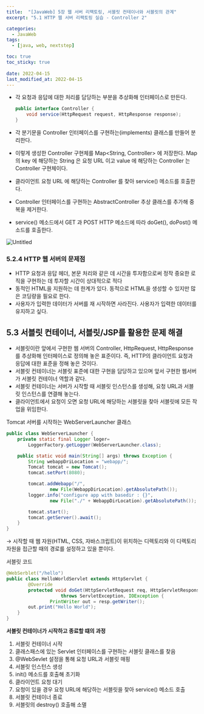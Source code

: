 ```yaml
---
title:  "[JavaWeb] 5장 웹 서버 리팩토링, 서블릿 컨테이너와 서블릿의 관계"
excerpt: "5.1 HTTP 웹 서버 리팩토링 실습 - Controller 2"

categories:
  - JavaWeb
tags:
  - [java, web, nextstep]

toc: true
toc_sticky: true
 
date: 2022-04-15
last_modified_at: 2022-04-15
---
```

- 각 요청과 응답에 대한 처리를 담당하는 부분을 추상화해 인터페이스로 만든다.
    
    ```java
    public interface Controller {
    	void service(HttpRequest request, HttpResponse response);
    }
    ```
    
- 각 분기문을 Controller 인터페이스를 구현하는(implements) 클래스를 만들어 분리한다.
- 이렇게 생성한 Controller 구현체를 Map<String, Controller> 에 저장한다. 
Map의 key 에 해당하는 String 은 요청 URL 이고 value 에 해당하는 Controller 는 Controller 구현체이다.
- 클라이언트 요청 URL 에 해당하는 Controller 를 찾아 service() 메소드를 호출한다.
- Controller 인터페이스를 구현하는 AbstractController 추상 클래스를 추가해 중복을 제거한다.
- service() 메소드에서 GET 과 POST HTTP 메소드에 따라 doGet(), doPost() 메소드를 호출한다.

![Untitled](https://s3-us-west-2.amazonaws.com/secure.notion-static.com/89f7ad13-3150-4ad0-bac6-5682ac32f26f/Untitled.png)

### 5.2.4 HTTP 웹 서버의 문제점

- HTTP 요청과 응답 헤더, 본문 처리와 같은 데 시간을 투자함으로써 정작 중요한 로직을 구현하는 데 투자할 시간이 상대적으로 적다
- 동적인 HTML을 지원하는 데 한계가 있다. 동적으로 HTML을 생성할 수 있지만 많은 코딩량을 필요로 한다.
- 사용자가 입력한 데이터가 서버를 재 시작하면 사라진다. 사용자가 입력한 데이터를 유지하고 싶다.

## 5.3 서블릿 컨테이너, 서블릿/JSP를 활용한 문제 해결

- 서블릿이란 앞에서 구현한 웹 서버의 Controller, HttpRequest, HttpResponse를 추상화해 인터페이스로 정의해 놓은 표준이다. 즉, HTTP의 클라이언트 요청과 응답에 대한 표준을 정해 놓은 것이다.
- 서블릿 컨테이너는 서블릿 표준에 대한 구현을 담당하고 있으며 앞서 구현한 웹서버가 서블릿 컨테이너 역할과 같다.
- 서블릿 컨테이너는 서버가 시작할 때 서블릿 인스턴스를 생성해, 요청 URL과 서블릿 인스턴스를 연결해 놓는다.
- 클라이언트에서 요청이 오면 요청 URL에 해당하는 서블릿을 찾아 서블릿에 모든 작업을 위임한다.

Tomcat 서버를 시작하는 WebServerLauncher  클래스

```java
public class WebServerLauncher {
	private static final Logger loger=
		LoggerFactory.getLogger(WebServerLauncher.class);

	public static void main(String[] args) throws Exception {
		String webappDriLocation = "webapp/";	
		Tomcat tomcat = new Tomcat();
		tomcat.setPort(8080);

		tomcat.addWebapp("/",
				new File(WebappDirLocation).getAbsolutePath());
		logger.info("configure app with basedir : {}",
				new File("./" + WebappDirLocation).getAbsolutePath());	

		tomcat.start();
		tomcat.getServer().await();
	}
}
```

→ 시작할 때 웹 자원(HTML, CSS, 자바스크립트)이 위치하는 디렉토리와 이 디렉토리 자원을 접근할 때의 경로를 설정하고 있을 뿐이다.

서블릿 코드

```java
@WebSerblet("/hello")
public class HelloWorldServlet extends HttpServlet { 
		@Override
		protected void doGet(HttpServletRequest req, HttpServletResponse resp)
					throws ServletException, IOException {
				PrintWriter out = resp.getWriter();
        out.print("Hello World");
    }
}
```

**서블릿 컨테이너가 시작하고 종료할 떄의 과정**

1. 서블릿 컨테이너 시작
2. 클래스패스에 있는 Servlet 인터페이스를 구현하는 서블릿 클래스를 찾음
3. @WebSevlet 설정을 통해 요청 URL과 서블릿 매핑
4. 서블릿 인스턴스 생성
5. init() 메소드를 호출해 초기화
6. 클라이언트 요청 대기
7. 요청이 있을 경우 요청 URL에 해당하는 서블릿을 찾아 service() 메소드 호출
8. 서블릿 컨테이너 종료
9. 서블릿의 destroy() 호출해 소멸
